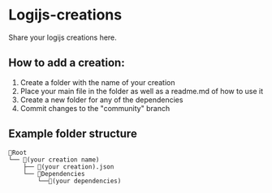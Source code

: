 # Logijs-creations
Share your logijs creations here.

## How to add a creation:
1. Create a folder with the name of your creation
2. Place your main file in the folder as well as a readme.md of how to use it
3. Create a new folder for any of the dependencies
4. Commit changes to the "community" branch 

## Example folder structure
```
📁Root
└── 📁(your creation name)
    ├── 📄(your creation).json
    └── 📁Dependencies
        └──📄(your dependencies)
```
